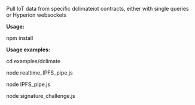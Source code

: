 Pull IoT data from specific dclimateiot contracts, either with single queries or Hyperion websockets

**Usage:**

npm install


**Usage examples:**

cd examples/dclimate

node realtime_IPFS_pipe.js

node IPFS_pipe.js

node signature_challenge.js
